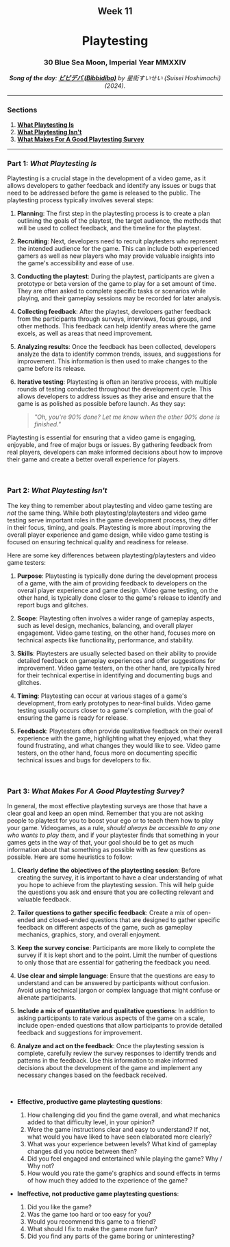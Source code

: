 <h2 align=center>Week 11</h2>

<h1 align=center>Playtesting</h1>

<h3 align=center>30 Blue Sea Moon, Imperial Year MMXXIV</h3>

<p align=center><strong><em>Song of the day</strong>: <a href="https://youtu.be/8ZP5eqm4JqM?si=hn92wOJ_5UJL_OwG"><strong><u>ビビデバ (Bibbidiba)</u></strong></a> by 星街すいせい (Suisei Hoshimachi) (2024).</em></p>

---

### Sections

1. [**What Playtesting Is**](#part-1-what-playtesting-is)
2. [**What Playtesting Isn't**](#part-2-what-playtesting-isnt)
3. [**What Makes For A Good Playtesting Survey**](#part-3-what-makes-for-a-good-playtesting-survey)

---

### Part 1: _What Playtesting Is_

Playtesting is a crucial stage in the development of a video game, as it allows developers to gather feedback and identify any issues or bugs that need to be addressed before the game is released to the public. The playtesting process typically involves several steps:

1. **Planning**: The first step in the playtesting process is to create a plan outlining the goals of the playtest, the target audience, the methods that will be used to collect feedback, and the timeline for the playtest.

2. **Recruiting**: Next, developers need to recruit playtesters who represent the intended audience for the game. This can include both experienced gamers as well as new players who may provide valuable insights into the game's accessibility and ease of use.

3. **Conducting the playtest**: During the playtest, participants are given a prototype or beta version of the game to play for a set amount of time. They are often asked to complete specific tasks or scenarios while playing, and their gameplay sessions may be recorded for later analysis.

4. **Collecting feedback**: After the playtest, developers gather feedback from the participants through surveys, interviews, focus groups, and other methods. This feedback can help identify areas where the game excels, as well as areas that need improvement.

5. **Analyzing results**: Once the feedback has been collected, developers analyze the data to identify common trends, issues, and suggestions for improvement. This information is then used to make changes to the game before its release.

6. **Iterative testing**: Playtesting is often an iterative process, with multiple rounds of testing conducted throughout the development cycle. This allows developers to address issues as they arise and ensure that the game is as polished as possible before launch. As they say:

    > _"Oh, you're 90% done? Let me know when the other 90% done is finished."_

Playtesting is essential for ensuring that a video game is engaging, enjoyable, and free of major bugs or issues. By gathering feedback from real players, developers can make informed decisions about how to improve their game and create a better overall experience for players.

<br>

### Part 2: _What Playtesting Isn't_

The key thing to remember about playtesting and video game testing are _not_ the same thing. While both playtesting/playtesters and video game testing serve important roles in the game development process, they differ in their focus, timing, and goals. Playtesting is more about improving the overall player experience and game design, while video game testing is focused on ensuring technical quality and readiness for release.

Here are some key differences between playtesting/playtesters and video game testers:

1. **Purpose**: Playtesting is typically done during the development process of a game, with the aim of providing feedback to developers on the overall player experience and game design. Video game testing, on the other hand, is typically done closer to the game's release to identify and report bugs and glitches.

2. **Scope**: Playtesting often involves a wider range of gameplay aspects, such as level design, mechanics, balancing, and overall player engagement. Video game testing, on the other hand, focuses more on technical aspects like functionality, performance, and stability.

3. **Skills**: Playtesters are usually selected based on their ability to provide detailed feedback on gameplay experiences and offer suggestions for improvement. Video game testers, on the other hand, are typically hired for their technical expertise in identifying and documenting bugs and glitches.

4. **Timing**: Playtesting can occur at various stages of a game's development, from early prototypes to near-final builds. Video game testing usually occurs closer to a game's completion, with the goal of ensuring the game is ready for release.

5. **Feedback**: Playtesters often provide qualitative feedback on their overall experience with the game, highlighting what they enjoyed, what they found frustrating, and what changes they would like to see. Video game testers, on the other hand, focus more on documenting specific technical issues and bugs for developers to fix.

<br>

### Part 3: _What Makes For A Good Playtesting Survey?_

In general, the most effective playtesting surveys are those that have a clear goal and keep an open mind. Remember that you are not asking people to playtest for you to boost your ego or to teach them how to play your game. Videogames, as a rule, _should always be accessible to any one who wants to play them_, and if your playtester finds that something in your games gets in the way of that, your goal should be to get as much information about that something as possible with as few questions as possible. Here are some heuristics to follow:

1. **Clearly define the objectives of the playtesting session**: Before creating the survey, it is important to have a clear understanding of what you hope to achieve from the playtesting session. This will help guide the questions you ask and ensure that you are collecting relevant and valuable feedback.

2. **Tailor questions to gather specific feedback**: Create a mix of open-ended and closed-ended questions that are designed to gather specific feedback on different aspects of the game, such as gameplay mechanics, graphics, story, and overall enjoyment.

3. **Keep the survey concise**: Participants are more likely to complete the survey if it is kept short and to the point. Limit the number of questions to only those that are essential for gathering the feedback you need.

4. **Use clear and simple language**: Ensure that the questions are easy to understand and can be answered by participants without confusion. Avoid using technical jargon or complex language that might confuse or alienate participants.

5. **Include a mix of quantitative and qualitative questions**: In addition to asking participants to rate various aspects of the game on a scale, include open-ended questions that allow participants to provide detailed feedback and suggestions for improvement.

6. **Analyze and act on the feedback**: Once the playtesting session is complete, carefully review the survey responses to identify trends and patterns in the feedback. Use this information to make informed decisions about the development of the game and implement any necessary changes based on the feedback received.

<br>

- **Effective, productive game playtesting questions**:

    1. How challenging did you find the game overall, and what mechanics added to that difficulty level, in your opinion?
    2. Were the game instructions clear and easy to understand? If not, what would you have liked to have seen elaborated more clearly?
    3. What was your experience between levels? What kind of gameplay changes did you notice between then?
    4. Did you feel engaged and entertained while playing the game? Why / Why not?
    5. How would you rate the game's graphics and sound effects in terms of how much they added to the experience of the game?

- **Ineffective, not productive game playtesting questions**:

    1. Did you like the game?
    2. Was the game too hard or too easy for you?
    3. Would you recommend this game to a friend?
    4. What should I fix to make the game more fun?
    5. Did you find any parts of the game boring or uninteresting?